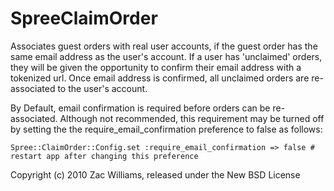 SpreeClaimOrder
===============

Associates guest orders with real user accounts, if the guest order has the same email address as the user's account. If a user has 'unclaimed' orders, they will be given the opportunity to confirm their email address with a tokenized url. Once email address is confirmed, all unclaimed orders are re-associated to the user's account.

By Default, email confirmation is required before orders can be re-associated. Although not recommended, this requirement may be turned off by setting the the require_email_confirmation preference to false as follows:

    Spree::ClaimOrder::Config.set :require_email_confirmation => false # restart app after changing this preference

Copyright (c) 2010 Zac Williams, released under the New BSD License
